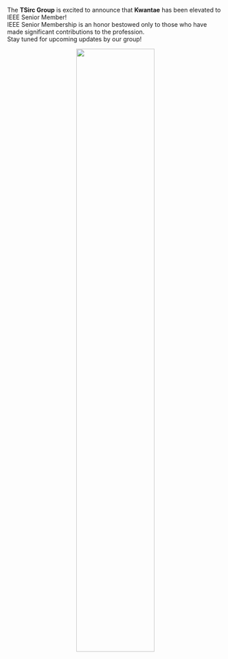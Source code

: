 <!-- <span style="display: block; height: 0.5em;"></span> -->

The **TSirc Group** is excited to announce that **Kwantae** has been elevated to IEEE Senior Member! <br>
IEEE Senior Membership is an honor bestowed only to those who have made significant contributions to the profession. <br>
Stay tuned for upcoming updates by our group!

<center>
<img src="{{ site.base_url }}/img/news/2025-04-03.png" width="60%">
</center>

<br><br><br><br>
